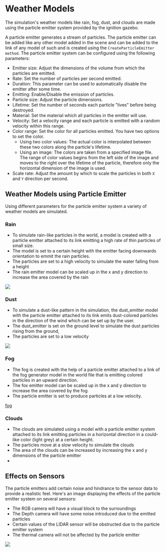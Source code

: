 # Weather Models


The simulation's weather models like rain, fog, dust, and clouds are made using the particle emitter system provided by the ignition gazebo.
  

A particle emitter generates a stream of particles. The particle emitter can be added like any other model added in the scene and can be added to the link of any model of such and is created using the `CreateParticleEmitter method`. The particle emitter system can be configured using the following parameters:

  

*   Emitter size: Adjust the dimensions of the volume from which the particles are emitted.
*   Rate: Set the number of particles per second emitted.
*   Duration: This parameter can be used to automatically disable the emitter after some time.
*   Emitting: Enable/Disable the emission of particles.
*   Particle size: Adjust the particle dimensions.
*   Lifetime: Set the number of seconds each particle "lives" before being destroyed.
*   Material: Set the material which all particles in the emitter will use.
*   Velocity: Set a velocity range and each particle is emitted with a random velocity within this range.
*   Color range: Set the color for all particles emitted. You have two options to set the color.
    *   Using two color values: The actual color is interpolated between these two colors along the particle's lifetime.
    *   Using an image: The colors are taken from a specified image file. The range of color values begins from the left side of the image and moves to the right over the lifetime of the particle, therefore only the horizontal dimension of the image is used.
*   Scale rate: Adjust the amount by which to scale the particles in both `X` and `Y` direction per second.

  

  

 
Weather Models using Particle Emitter
-------------------------------------

Using different parameters for the particle emitter system a variety of weather models are simulated.

  

### Rain

*   To simulate rain-like particles in the world, a model is created with a particle emitter attached to its link emitting a high rate of thin particles of small size.
*   The model is set to a certain height with the emitter facing downwards orientation to emmit the rain particles.
*   The particles are set to a high velocity to simulate the water falling from a height
*   The rain emitter model can be scaled up in the x and y direction to increase the area covered by the rain

![](https://t37413662.p.clickup-attachments.com/t37413662/1726d2d7-d756-4f81-b91e-84493890cede/rain.gif)

  

  

### Dust

*   To simulate a dust-like pattern in the simulation, the dust\_emitter model with the particle emitter attached to its link emits dust-colored particles in the direction of the wind which can be set up by the user.
*   The dust\_emitter is set on the ground level to simulate the dust particles rising from the ground,
*   The particles are set to a low velocity

![](https://t37413662.p.clickup-attachments.com/t37413662/af32b7be-cb40-4cb8-b8a8-bc57c67058d4/dust.gif)

  

  

### Fog

*   The fog is created with the help of a particle emitter attached to a link of the fog generator model in the world file that is emitting colored particles in an upward direction.
*   The fox emitter model can be scaled up in the x and y direction to increase the area covered by the fog
*   The particle emitter is set to produce particles at a low velocity.

[fog](https://t37413662.p.clickup-attachments.com/t37413662/cbcf3aab-959b-4a2b-a60b-5449c953dce1/fog)

  

### Clouds

*   The clouds are simulated using a model with a particle emitter system attached to its link emitting particles in a horizontal direction in a could-like color (light grey) at a certain height.
*   The particles move at a slow velocity to simulate the clouds
*   The area of the clouds can be increased by increasing the x and y dimensions of the particle emitter
*     
    

  

  

  

Effects on Sensors
------------------

The particle emitters add certain noise and hindrance to the sensor data to provide a realistic feel. Here's an image displaying the effects of the particle emitter system on several sensors:

*   The RGB camera will have a visual block to the surroundings
*   The Depth camera will have some noise introduced due to the emitted particles
*   Certain values of the LIDAR sensor will be obstructed due to the particle emitter system
*   The thermal camera will not be affected by the particle emitter

  

![](https://t37413662.p.clickup-attachments.com/t37413662/30be4085-a8e9-46ab-9ac2-e7b67aab5929/Screenshot%20from%202022-09-24%2003-50-36.png)